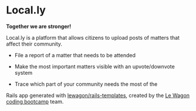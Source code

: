# Local.ly 
**Together we are stronger!**

Local.ly is a platform that allows citizens to upload posts of matters that affect their community.


* File a report of a matter that needs to be attended

* Make the most important matters visible with an upvote/downvote system

* Trace which part of your community needs the most of the 




Rails app generated with [lewagon/rails-templates](https://github.com/lewagon/rails-templates), created by the [Le Wagon coding bootcamp](https://www.lewagon.com) team.
